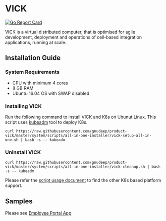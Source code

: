 # VICK

[![Go Report Card](https://goreportcard.com/badge/github.com/wso2/product-vick)](https://goreportcard.com/report/github.com/wso2/product-vick)

VICK is a virtual distributed computer, that is optimised for agile development, deployment and operations of cell-based integration applications, running at scale.

## Installation Guide

### System Requirements

* CPU with minimum 4  cores
* 8 GB RAM
* Ubuntu 16.04 OS with SWAP disabled

### Installing VICK
Run the following command to install VICK and K8s on Ubunut Linux. This script uses [kubeadm](https://kubernetes.io/docs/setup/independent/create-cluster-kubeadm/) tool to deploy K8s.
    
    curl https://raw.githubusercontent.com/gnudeep/product-vick/master/system/scripts/all-in-one-installer/vick-setup-all-in-one.sh | bash -s -- kubeadm
    
### Uninstall VICK

    curl https://raw.githubusercontent.com/gnudeep/product-vick/master/system/scripts/all-in-one-installer/vick-cleanup.sh | bash -s -- kubeadm

Please refer the [script usage document](./system/scripts/all-in-one-installer/README.md) to find the other K8s based platform support.

## Samples

Please see [Employee Portal App](./samples/employee-portal)

<!--
existing cluster installation
* Kubernetes v1.11.3 cluster with Istio 1.0.2 installed.
-->
